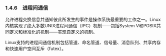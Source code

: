 ### 1.4.6　进程间通信

允许进程交换信息并通知彼此所发生的事件是操作系统最重要的工作之一。Linux内核实现了绝大多数UNIX进程间通信（IPC）机制——包括System V和POSIX共同定义和标准化的机制——实现自定义的机制。

Linux支持的进程间通信机制包括管道、命名管道、信号量、消息队列、共享内存和快速用户空间互斥（futex）。

